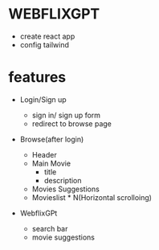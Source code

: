 # WEBFLIXGPT
 - create react app
 - config tailwind

 # features
 - Login/Sign up
   - sign in/ sign up form
   - redirect to browse page
 - Browse(after login)
   - Header
   - Main Movie
     - title 
     - description
   - Movies Suggestions
    - Movieslist * N(Horizontal scrolloing)

 - WebflixGPt
   - search bar
   - movie suggestions
